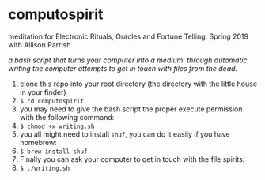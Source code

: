# computospirit

meditation for Electronic Rituals, Oracles and Fortune Telling, Spring 2019 with Allison Parrish

_a bash script that turns your computer into a medium. through automatic writing the computer attempts to get in touch with files from the dead._

1. clone this repo into your root directory (the directory with the little house in your finder)
2. `$ cd computospirit`
3. you may need to give the bash script the proper execute permission with the following command:
4. `$ chmod +x writing.sh`
5. you all might need to install `shuf`, you can do it easily if you have homebrew:
6. `$ brew install shuf`
7. Finally you can ask your computer to get in touch with the file spirits:
8. `$ ./writing.sh`
